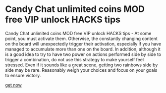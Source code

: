 # Candy Chat unlimited coins MOD free VIP unlock HACKS tips

Candy Chat unlimited coins MOD free VIP unlock HACKS tips - At some point, you must activate them. Otherwise, the constantly changing content on the board will unexpectedly trigger their activation, especially if you have managed to accumulate more than one on the board. In addition, although it is a good idea to try to have two power on actions performed side by side to trigger a combination, do not use this strategy to make yourself feel stressed. Even if it sounds like a great scene, getting two rainbows side by side may be rare. Reasonably weigh your choices and focus on your goals to ensure victory.

[get now](https://psp-haxors.com/candychat)
